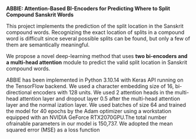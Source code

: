 **ABBIE: Attention-Based BI-Encoders for Predicting Where to Split Compound Sanskrit Words**

This project implements the prediction of the split location in the Sanskrit compound words. Recognizing the exact location of splits in a compound word is difficult since several possible splits can be found, but only
 a few of them are semantically meaningful.
 
We propose a novel deep-learning method that uses **two bi-encoders and a multi-head attention** module to predict the valid split location in Sanskrit compound words.

ABBIE has been implemented in Python 3.10.14 with Keras API running on the TensorFlow backend. We used a character embedding size of 16, bi-directional encoders with 128 units.  We used 2 attention heads in the multi-head attention layer and dropout layer 0.5 after the multi-head attention layer and the normal ization layer. We used batches of size 64 and trained the model for 40 epochs by the Adam optimizer using a workstation equipped with an NVIDIA GeForce RTX2070GPU.The total number ofrainable parameters in our model is 150,737. We adopted the mean squared error (MSE) as a loss function
